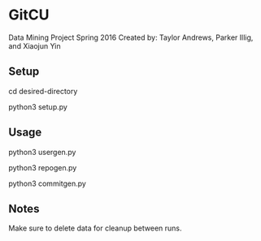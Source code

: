 # GitCU
Data Mining Project Spring 2016
Created by: Taylor Andrews, Parker Illig, and Xiaojun Yin

## Setup
cd desired-directory

python3 setup.py

## Usage
python3 usergen.py

python3 repogen.py

python3 commitgen.py

## Notes
Make sure to delete data for cleanup between runs.
